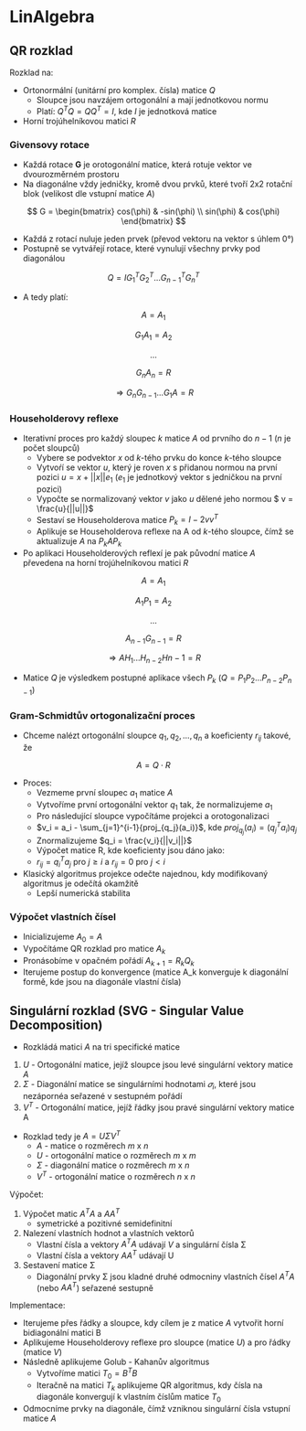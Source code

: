 # LinAlgebra

## QR rozklad

Rozklad na:

- Ortonormální (unitární pro komplex. čísla) matice $Q$
    - Sloupce jsou navzájem ortogonální a mají jednotkovou normu
    - Platí: $Q^TQ = QQ^T = I$, kde $I$ je jednotková matice
- Horní trojúhelníkovou matici $R$

### Givensovy rotace

- Každá rotace **G** je orotogonální matice, která rotuje vektor ve dvourozměrném prostoru
- Na diagonálne vždy jedničky, kromě dvou prvků, které tvoří 2x2 rotační blok (velikost dle vstupní matice $A$)

$$
G = \begin{bmatrix}
cos(\phi) & -sin(\phi) \\
sin(\phi) & cos(\phi)
\end{bmatrix}
$$

- Každá z rotací nuluje jeden prvek (převod vektoru na vektor s úhlem 0&deg;)
- Postupně se vytvářejí rotace, které vynulují všechny prvky pod diagonálou

$$Q = I G_{1}^T G_{2}^T...G_{n-1}^T G_{n}^T $$

- A tedy platí:

$$ A = A_1$$

$$G_1 A_1 = A_2$$

$$...$$

$$G_n A_n = R$$

$$\Rightarrow G_n G_{n-1}...G_1 A = R$$


### Householderovy reflexe
- Iterativní proces pro každý sloupec $k$ matice $A$ od prvního do $n-1$ ($n$ je počet sloupců)
    - Vybere se podvektor $x$ od $k$-tého prvku do konce $k$-tého sloupce
    - Vytvoŕí se vektor $u$, který je roven $x$ s přidanou normou na první pozici $u = x + ||x||e_1$ ($e_1$ je jednotkový vektor s jedničkou na první pozici)
    - Vypočte se normalizovaný vektor $v$ jako $u$ dělené jeho normou $ v = \frac{u}{||u||}$
    - Sestaví se Householderova matice $P_k = I - 2vv^T$
    - Aplikuje se Householderova reflexe na A od $k$-tého sloupce, čímž se aktualizuje $A$ na $P_kAP_k$
- Po aplikaci Householderových reflexí je pak původní matice $A$ převedena na horní trojúhelníkovou matici $R$

$$ A = A_1$$

$$ A_1 P_1 = A_2$$

$$...$$

$$A_{n-1} G_{n-1} = R$$

$$\Rightarrow A H_1...H_{n-2}H{n-1} = R$$

- Matice $Q$ je výsledkem postupné aplikace všech $P_k$ ($Q = P_1 P_2 ... P_{n-2} P_{n-1}$)

### Gram-Schmidtův ortogonalizační proces

- Chceme nalézt ortogonální sloupce $q_1,q_2,...,q_n$ a koeficienty $r_{ij}$ takové, že

$$ A = Q \cdot R$$

- Proces:
    - Vezmeme první sloupec $a_1$ matice $A$
    - Vytvoříme první ortogonální vektor $q_1$ tak, že normalizujeme $a_1$
    - Pro následující sloupce vypočítáme projekci a orotogonalizaci
    - $v_i = a_i - \sum_{j=1}^{i-1}{proj_{q_j}(a_i)}$, kde $proj_{q_j}(a_i) = (q_j^T a_i)q_j$
    - Znormalizujeme $q_i  = \frac{v_i}{||v_i||}$
    - Výpočet matice R, kde koeficienty jsou dáno jako:
    - $r_{ij} = q_i^T a_j$ pro $j \geq i$ a $r_{ij} = 0$ pro $j < i$
- Klasický algoritmus projekce odečte najednou, kdy modifikovaný algoritmus je odečítá okamžitě
    - Lepší numerická stabilita


### Výpočet vlastních čísel

- Inicializujeme $A_0 = A$
- Vypočítáme QR rozklad pro matice $A_k$
- Pronásobíme v opačném pořádí $A_{k+1} = R_kQ_k$
- Iterujeme postup do konvergence (matice A_k konverguje k diagonální formě, kde jsou na diagonále vlastní čísla)


## Singulární rozklad (SVG - Singular Value Decomposition)

- Rozkládá matici $A$ na tri specifické matice
1) $U$ - Ortogonální matice, jejíž sloupce jsou levé singulární vektory matice $A$
2) $Σ$ - Diagonální matice se singulárními hodnotami $𝜎_i$, které jsou nezápornéa seřazené v sestupném pořádí
3) $V^T$ - Ortogonální matice, jejíž řádky jsou pravé singulární vektory matice A

- Rozklad tedy je $A = UΣV^T$
    - $A$ - matice o rozměrech $m$ x $n$
    - $U$ - ortogonální matice o rozměrech $m$ x $m$
    - $Σ$ - diagonální matice o rozměrech $m$ x $n$
    - $V^T$ - ortogonální matice o rozměrech $n$ x $n$

Výpočet:
1) Výpočet matic $A^TA$ a $AA^T$
    - symetrické a pozitivné semidefinitní
2) Nalezení vlastních hodnot a vlastních vektorů
    - Vlastní čísla a vektory $A^TA$ udávají $V$ a singulární čísla Σ
    - Vlastní čísla a vektory $AA^T$ udávají U
3) Sestavení matice Σ
    - Diagonální prvky Σ jsou kladné druhé odmocniny vlastních čísel $A^TA$ (nebo $AA^T$) seřazené sestupně

Implementace:
 - Iterujeme přes řádky a sloupce, kdy cílem je z matice $A$ vytvořit horní bidiagonální matici B
 - Aplikujeme Householderovy reflexe pro sloupce (matice $U$) a pro řádky (matice $V$)
- Následně aplikujeme Golub - Kahanův algoritmus
    - Vytvoříme matici $T_0 = B^T B$
    - Iteračně na matici $T_k$ aplikujeme QR algoritmus, kdy čísla na diagonále konvergují k vlastním číslům matice $T_0$
- Odmocníme prvky na diagonále, čímž vzniknou singulární čísla vstupní matice $A$



